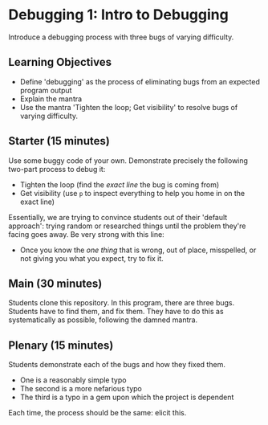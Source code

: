 # Debugging 1: Intro to Debugging

Introduce a debugging process with three bugs of varying difficulty.

## Learning Objectives

- Define 'debugging' as the process of eliminating bugs from an expected program output
- Explain the mantra
- Use the mantra 'Tighten the loop; Get visibility' to resolve bugs of varying difficulty.

## Starter (15 minutes)

Use some buggy code of your own. Demonstrate precisely the following two-part process to debug it:

- Tighten the loop (find the _exact line_ the bug is coming from)
- Get visibility (use `p` to inspect everything to help you home in on the exact line)

Essentially, we are trying to convince students out of their 'default approach': trying random or researched things until the problem they're facing goes away. Be very strong with this line:

- Once you know the _one thing_ that is wrong, out of place, misspelled, or not giving you what you expect, try to fix it.

## Main (30 minutes)

Students clone this repository. In this program, there are three bugs. Students have to find them, and fix them. They have to do this as systematically as possible, following the damned mantra.

## Plenary (15 minutes)

Students demonstrate each of the bugs and how they fixed them.

- One is a reasonably simple typo
- The second is a more nefarious typo
- The third is a typo in a gem upon which the project is dependent

Each time, the process should be the same: elicit this.
